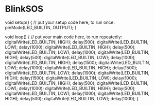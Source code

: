 # BlinkSOS
void setup() {
  // put your setup code here, to run once:
pinMode(LED_BUILTIN, OUTPUT);
}

void loop() {
  // put your main code here, to run repeatedly:
digitalWrite(LED_BUILTIN, HIGH);
delay(500);
digitalWrite(LED_BUILTIN, LOW);
delay(1000);
digitalWrite(LED_BUILTIN, HIGH);
delay(500);
digitalWrite(LED_BUILTIN, LOW);
delay(1000);
digitalWrite(LED_BUILTIN, HIGH);
delay(500);
digitalWrite(LED_BUILTIN, LOW);
delay(1000);
digitalWrite(LED_BUILTIN, HIGH);
delay(1500);
digitalWrite(LED_BUILTIN, LOW);
delay(1000);
digitalWrite(LED_BUILTIN, HIGH);
delay(1500);
digitalWrite(LED_BUILTIN, LOW);
delay(1000);
digitalWrite(LED_BUILTIN, HIGH);
delay(1500);
digitalWrite(LED_BUILTIN, LOW);
delay(1000);
digitalWrite(LED_BUILTIN, HIGH);
delay(500);
digitalWrite(LED_BUILTIN, LOW);
delay(1000);
digitalWrite(LED_BUILTIN, HIGH);
delay(500);
digitalWrite(LED_BUILTIN, LOW);
delay(1000);
digitalWrite(LED_BUILTIN, HIGH);
delay(500);
digitalWrite(LED_BUILTIN, LOW);
delay(1000);
}
